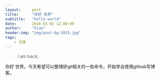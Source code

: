 ```yaml
---
layout:     post
title:      "你好 世界"
subtitle:   "hello world"
date:       2016-01-02 12:00:00
author:     "Xiao"
header-img: "img/post-bg-2015.jpg"
tags:
    - 记录
---
```


>I am back.


你好 世界。今天希望可以整理好git相关的一些命令，开始学会使用github写博客。

